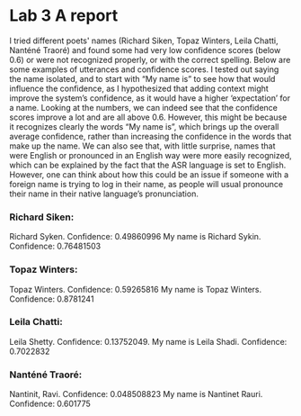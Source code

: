 # Lab 3 A report 

I tried different poets' names (Richard Siken, Topaz Winters, Leila Chatti, Nanténé Traoré) and found some had very low confidence scores (below 0.6) or were not recognized properly, or with the correct spelling. Below are some examples of utterances and confidence scores. I tested out saying the name isolated, and to start with “My name is” to see how that would influence the confidence, as I hypothesized that adding context might improve the system’s confidence, as it would have a higher ‘expectation’ for a name. Looking at the numbers, we can indeed see that the confidence scores improve a lot and are all above 0.6. However, this might be because it recognizes clearly the words “My name is”, which brings up the overall average confidence, rather than increasing the confidence in the words that make up the name.
We can also see that, with little surprise, names that were English or pronounced in an English way were more easily recognized, which can be explained by the fact that the ASR language is set to English. However, one can think about how this could be an issue if someone with a foreign name is trying to log in their name, as people will usual pronounce their name in their native language’s pronunciation. 

### Richard Siken:
Richard Syken. Confidence: 0.49860996
My name is Richard Sykin. Confidence: 0.76481503
### Topaz Winters:
Topaz Winters. Confidence: 0.59265816
My name is Topaz Winters. Confidence: 0.8781241
### Leila Chatti:
Leila Shetty. Confidence: 0.13752049.
My name is Leila Shadi. Confidence: 0.7022832
### Nanténé Traoré:
Nantinit, Ravi. Confidence: 0.048508823
My name is Nantinet Rauri. Confidence: 0.601775